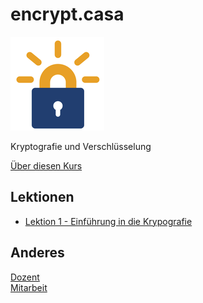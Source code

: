 # encrypt.casa
![](./letsencrypt.png)

Kryptografie und Verschlüsselung

[Über diesen Kurs](%C3%BCber.md)

## Lektionen

* [Lektion 1 - Einführung in die Krypografie](topic-1/readme.md)

## Anderes

[Dozent](dozent.md)  
[Mitarbeit](mitarbeit.md)
